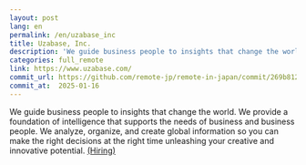 ```yaml
---
layout: post
lang: en
permalink: /en/uzabase_inc
title: Uzabase, Inc.
description: 'We guide business people to insights that change the world. We provide a foundation of intelligence that supports the needs of business and business people. We analyze, organize, and create global information so you can make the right decisions at the right time unleashing your creative and innovative potential. (Hiring)'
categories: full_remote
link: https://www.uzabase.com/
commit_url: https://github.com/remote-jp/remote-in-japan/commit/269b8121aa196f71e3b6ae053662484bf0056892
commit_at:  2025-01-16
---
```


<p>We guide business people to insights that change the world. We provide a foundation of intelligence that supports the needs of business and business people. We analyze, organize, and create global information so you can make the right decisions at the right time unleashing your creative and innovative potential. <a href="https://www.uzabase.com/careers/">(Hiring)</a></p>
